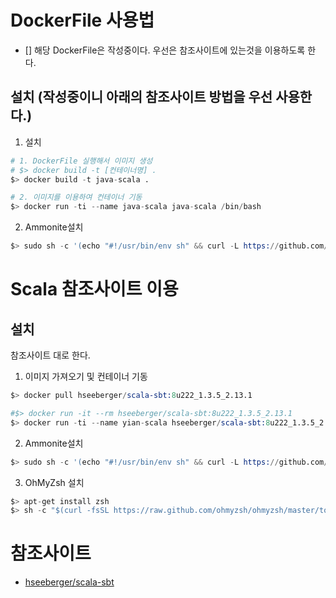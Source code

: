 # DockerFile 사용법
- [] 해당 DockerFile은 작성중이다. 우선은 참조사이트에 있는것을 이용하도록 한다.

## 설치 (작성중이니 아래의 참조사이트 방법을 우선 사용한다.)
1. 설치
```s
# 1. DockerFile 실행해서 이미지 생성
# $> docker build -t [컨테이너명] .
$> docker build -t java-scala .

# 2. 이미지를 이용하여 컨테이너 기동
$> docker run -ti --name java-scala java-scala /bin/bash
```
2. Ammonite설치
```s
$> sudo sh -c '(echo "#!/usr/bin/env sh" && curl -L https://github.com/com-lihaoyi/Ammonite/releases/download/2.4.0/2.13-2.4.0) > /usr/local/bin/amm && chmod +x /usr/local/bin/amm' && amm

```

# Scala 참조사이트 이용

## 설치
참조사이트 대로 한다.
1. 이미지 가져오기 및 컨테이너 기동
```s
$> docker pull hseeberger/scala-sbt:8u222_1.3.5_2.13.1

#$> docker run -it --rm hseeberger/scala-sbt:8u222_1.3.5_2.13.1
$> docker run -ti --name yian-scala hseeberger/scala-sbt:8u222_1.3.5_2.13.1 /bin/bash
```
2. Ammonite설치
```s
$> sudo sh -c '(echo "#!/usr/bin/env sh" && curl -L https://github.com/com-lihaoyi/Ammonite/releases/download/2.3.8/2.13-2.3.8) > /usr/local/bin/amm && chmod +x /usr/local/bin/amm' && amm
```
3. OhMyZsh 설치
```s
$> apt-get install zsh
$> sh -c "$(curl -fsSL https://raw.github.com/ohmyzsh/ohmyzsh/master/tools/install.sh)"
```
# 참조사이트
- [hseeberger/scala-sbt](https://hub.docker.com/r/hseeberger/scala-sbt/)